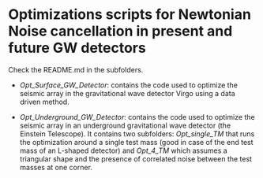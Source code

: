 # Optimizations scripts for Newtonian Noise cancellation in present and future GW detectors

Check the README.md in the subfolders. 


+ *Opt_Surface_GW_Detector*: contains the code used to optimize the seismic array in the gravitational wave detector Virgo using a data driven method.

+ *Opt_Underground_GW_Detector*: contains the code used to optimize the seismic array in an underground gravitational wave detector (the Einstein Telescope). It contains two subfolders: *Opt_single_TM* that runs the optimization around a single test mass (good in case of the end test mass of an L-shaped detector) and *Opt_4_TM* which assumes a triangular shape and the presence of correlated noise between the test masses at one corner. 
